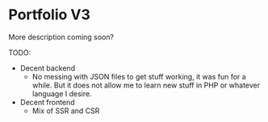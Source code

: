 # Portfolio V3

More description coming soon?

TODO:
- Decent backend
  - No messing with JSON files to get stuff working, it was fun for a while. But it does not allow me to learn new stuff in PHP or whatever language I desire.
- Decent frontend
    - Mix of SSR and CSR